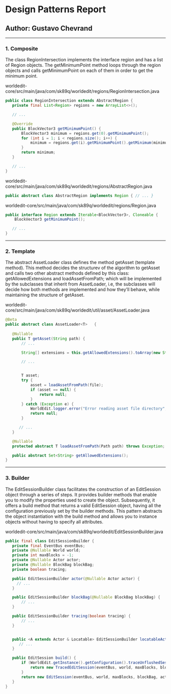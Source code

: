 # Design Patterns Report

## Author: Gustavo Chevrand

---

### 1. Composite

The class RegionIntersection implements the interface region and has a list of Region objects. The getMinimumPoint method loops through the region objects and calls getMinimumPoint on each of them in order to get the minimum point. 

worldedit-core/src/main/java/com/sk89q/worldedit/regions/RegionIntersection.java

```java
public class RegionIntersection extends AbstractRegion {
   private final List<Region> regions = new ArrayList<>();

   // ...

   @Override
   public BlockVector3 getMinimumPoint() {
       BlockVector3 minimum = regions.get(0).getMinimumPoint();
       for (int i = 1; i < regions.size(); i++) {
           minimum = regions.get(i).getMinimumPoint().getMinimum(minimum);
       }
       return minimum;
   }

   // ...
}

```

worldedit-core/src/main/java/com/sk89q/worldedit/regions/AbstractRegion.java

```java
public abstract class AbstractRegion implements Region { // ... }
```

worldedit-core/src/main/java/com/sk89q/worldedit/regions/Region.java

```java
public interface Region extends Iterable<BlockVector3>, Cloneable {
    BlockVector3 getMinimumPoint();

   // ...
}

```


---

### 2. Template

The abstract AssetLoader class defines the method getAsset (template method). This method decides the structurev of the algorithm to getAsset and calls two other abstract methods defined by this class: getAllowedExtensions and loadAssetFromPath; which will be implemented by the subclasses that inherit from AssetLoader, i.e, the subclasses will decide how both methods are implemented and how they’ll behave, while maintaining the structure of getAsset.

worldedit-core/src/main/java/com/sk89q/worldedit/util/asset/AssetLoader.java

```java
@Beta
public abstract class AssetLoader<T>   {
  
   @Nullable
   public T getAsset(String path) {
       // ...

       String[] extensions = this.getAllowedExtensions().toArray(new String[0]);

       // ...


       T asset;
       try {
           asset = loadAssetFromPath(file);
           if (asset == null) {
               return null;
           }
       } catch (Exception e) {
           WorldEdit.logger.error("Error reading asset file directory", e);
           return null;
       }

      // ...
   }

   @Nullable
   protected abstract T loadAssetFromPath(Path path) throws Exception;

   public abstract Set<String> getAllowedExtensions();
}
```

---

### 3. Builder

The EditSessionBuilder class facilitates the construction of an EditSession object through a series of steps. It provides builder methods that enable you to modify the properties used to create the object. Subsequently, it offers a build method that returns a valid EditSession object, having all the configuration previously set by the builder methods. This pattern abstracts the object instantiation with the build method and allows you to instance objects without having to specify all attributes.
  
worldedit-core/src/main/java/com/sk89q/worldedit/EditSessionBuilder.java

```java
public final class EditSessionBuilder {
   private final EventBus eventBus;
   private @Nullable World world;
   private int maxBlocks = -1;
   private @Nullable Actor actor;
   private @Nullable BlockBag blockBag;
   private boolean tracing;

   public EditSessionBuilder actor(@Nullable Actor actor) {
     // ... 
   }

   public EditSessionBuilder blockBag(@Nullable BlockBag blockBag) {
       // ...
   }

   public EditSessionBuilder tracing(boolean tracing) {
       // ...
   }


   public <A extends Actor & Locatable> EditSessionBuilder locatableActor(A locatable) {
      // ...
   }

   public EditSession build() {
       if (WorldEdit.getInstance().getConfiguration().traceUnflushedSessions) {
           return new TracedEditSession(eventBus, world, maxBlocks, blockBag, actor, tracing);
       }
       return new EditSession(eventBus, world, maxBlocks, blockBag, actor, tracing);
   }
}

```
